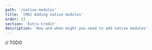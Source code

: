 ```yaml
---
path: '/native-modules'
title: '[RN] Adding native modules'
order: 23
section: 'Extra Credit'
description: 'How and when might you need to add native modules'
---
```


// TODO